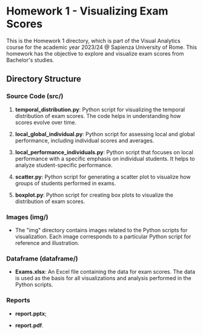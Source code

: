 # Homework 1 - Visualizing Exam Scores

This is the Homework 1 directory, which is part of the Visual Analytics course for the academic year 2023/24 @ Sapienza University of Rome. This homework has the objective to explore and visualize exam scores from Bachelor's studies.

## Directory Structure

### Source Code (src/)

1. **temporal_distribution.py**: Python script for visualizing the temporal distribution of exam scores. The code helps in understanding how scores evolve over time.

2. **local_global_individual.py**: Python script for assessing local and global performance, including individual scores and averages.

3. **local_performance_individuals.py**: Python script that focuses on local performance with a specific emphasis on individual students. It helps to analyze student-specific performance.

4. **scatter.py**: Python script for generating a scatter plot to visualize how groups of students performed in exams.

5. **boxplot.py**: Python script for creating box plots to visualize the distribution of exam scores.

### Images (img/)

- The "img" directory contains images related to the Python scripts for visualization. Each image corresponds to a particular Python script for reference and illustration.

### Dataframe (dataframe/)

- **Exams.xlsx**: An Excel file containing the data for exam scores. The data is used as the basis for all visualizations and analysis performed in the Python scripts.

### Reports

- **report.pptx**;

- **report.pdf**.
